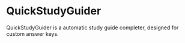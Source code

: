 # QuickStudyGuider
QuickStudyGuider is a automatic study guide completer, designed for custom answer keys.
